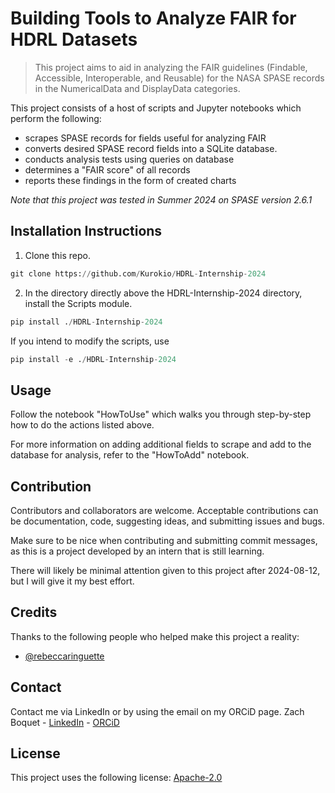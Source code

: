 # Building Tools to Analyze FAIR for HDRL Datasets
> This project aims to aid in analyzing the FAIR guidelines (Findable, Accessible, Interoperable, and Reusable) for the NASA SPASE records in the NumericalData and DisplayData categories.

This project consists of a host of scripts and Jupyter notebooks which perform the following:
- scrapes SPASE records for fields useful for analyzing FAIR
- converts desired SPASE record fields into a SQLite database.
- conducts analysis tests using queries on database
- determines a "FAIR score" of all records
- reports these findings in the form of created charts

*Note that this project was tested in Summer 2024 on SPASE version 2.6.1*

## Installation Instructions
1. Clone this repo.
```python
git clone https://github.com/Kurokio/HDRL-Internship-2024
```
2. In the directory directly above the HDRL-Internship-2024 directory, install the Scripts module.
```python
pip install ./HDRL-Internship-2024
```
If you intend to modify the scripts, use
```python
pip install -e ./HDRL-Internship-2024
```

## Usage
Follow the notebook "HowToUse" which walks you through step-by-step how to do the actions listed above. 

For more information on adding additional fields to scrape and add to the database for analysis, refer to the "HowToAdd" notebook.

## Contribution
Contributors and collaborators are welcome. Acceptable contributions can be documentation, code, suggesting ideas, and submitting issues and bugs.

Make sure to be nice when contributing and submitting commit messages, as this is a project developed by an intern that is still learning.

There will likely be minimal attention given to this project after 2024-08-12, but I will give it my best effort.

## Credits
Thanks to the following people who helped make this project a reality:
- <a href="https://github.com/rebeccaringuette" target="_blank">@rebeccaringuette</a>

## Contact
Contact me via LinkedIn or by using the email on my ORCiD page.
Zach Boquet - <a href="https://www.linkedin.com/in/zach-boquet-62a996254/" target="_blank">LinkedIn</a> - <a href="https://orcid.org/0009-0005-1686-262X" target="_blank">ORCiD</a>

## License
This project uses the following license: <a href="https://github.com/Kurokio/HDRL-Internship-2024/blob/main/LICENSE" target="_blank">Apache-2.0</a>
